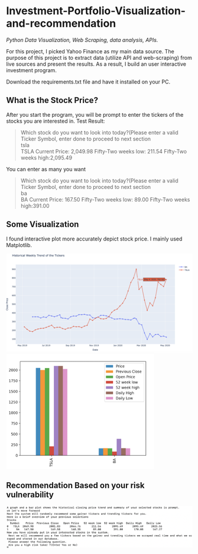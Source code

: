 # Investment-Portfolio-Visualization-and-recommendation
*Python*
*Data Visualization, Web Scraping, data analysis, APIs.*


For this project, I picked Yahoo Finance as my main data source. The purpose of this project is to extract data (utilize API and web-scraping) from live sources and present the results. As a result, I build an user interactive investment program. 

Download the requirements.txt file and have it installed on your PC.

## What is the Stock Price? 
After you start the program, you will be prompt to enter the tickers of the stocks you are interested in. 
Test Result:
> Which stock do you want to look into today?(Please enter a valid Ticker Symbol, enter done to proceed to next section <br />
> tsla <br />
> TSLA Current Price: 2,049.98 Fifty-Two weeks low: 211.54  Fifty-Two weeks high:2,095.49 <br />

You can enter as many you want

> Which stock do you want to look into today?(Please enter a valid Ticker Symbol, enter done to proceed to next section <br />
> ba <br />
> BA Current Price: 167.50 Fifty-Two weeks low: 89.00  Fifty-Two weeks high:391.00 <br />

## Some Visualization
I found interactive plot more accurately depict stock price. I mainly used Matplotlib. 

<img src="images/firstpic.png" width=700>


<img src="images/secondpic.png" width=400>


## Recommendation Based on your risk vulnerability 
<img src="images/thirdpic.png" width=700>









